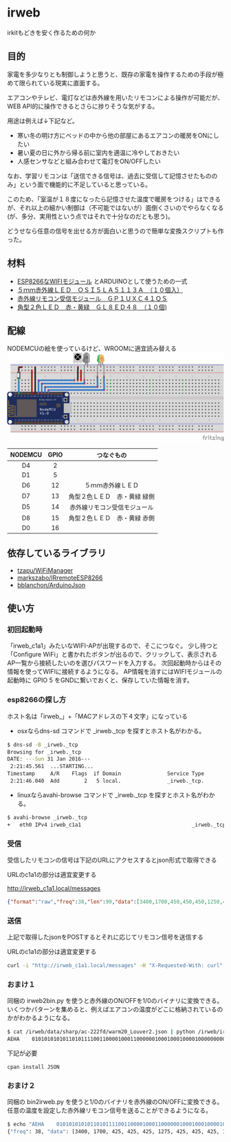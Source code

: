 # irweb
irkitもどきを安く作るための何か

## 目的

家電を多少なりとも制御しようと思うと、既存の家電を操作するための手段が極めて限られている現実に直面する。

エアコンやテレビ、電灯などは赤外線を用いたリモコンによる操作が可能だが、WEB API的に操作できるとさらに捗りそうな気がする。

用途は例えば↓下記など。

- 寒い冬の明け方にベッドの中から他の部屋にあるエアコンの暖房をONにしたい
- 暑い夏の日に外から帰る前に室内を適温に冷やしておきたい
- 人感センサなどと組み合わせて電灯をON/OFFしたい

なお、学習リモコンは「送信できる信号は、過去に受信して記憶させたもののみ」という面で機能的に不足していると思っている。

このため、「室温が１８度になったら記憶させた温度で暖房をつける」はできるが、それ以上の細かい制御は（不可能ではないが）面倒くさいのでやらなくなる(が、多分、実用性という点ではそれで十分なのだとも思う)。

どうせなら任意の信号を出せる方が面白いと思うので簡単な変換スクリプトも作った。

## 材料
- [ESP8266なWIFIモジュール](http://akizukidenshi.com/catalog/g/gK-09758/) とARDUINOとして使うための一式
- [５ｍｍ赤外線ＬＥＤ　ＯＳＩ５ＬＡ５１１３Ａ　（１０個入）](http://akizukidenshi.com/catalog/g/gI-04311/)
- [赤外線リモコン受信モジュール　ＧＰ１ＵＸＣ４１ＱＳ](http://akizukidenshi.com/catalog/g/gI-06487/)
- [角型２色ＬＥＤ　赤・黄緑　ＧＬ８ＥＤ４８　（１０個)](http://akizukidenshi.com/catalog/g/gI-03255/)

## 配線
NODEMCUの絵を使っているけど、WROOMに適宜読み替える
![配線図](https://raw.githubusercontent.com/atsushik/irweb/master/irweb.png)

| NODEMCU| GPIO|つなぐもの                   |
|:------:|:---:|:---------------------------:|
| D4     |   2 |                             |
| D1     |   5 |                             |
| D6     |  12 |５ｍｍ赤外線ＬＥＤ           |
| D7     |  13 |角型２色ＬＥＤ　赤・黄緑 緑側|    
| D5     |  14 |赤外線リモコン受信モジュール |
| D8     |  15 |角型２色ＬＥＤ　赤・黄緑 赤側|
| D0     |  16 |                             |

## 依存しているライブラリ
- [tzapu/WiFiManager](https://github.com/tzapu/WiFiManager)
- [markszabo/IRremoteESP8266](https://github.com/markszabo/IRremoteESP8266)
- [bblanchon/ArduinoJson](https://github.com/bblanchon/ArduinoJson)

## 使い方

### 初回起動時
「irweb_c1a1」みたいなWIFI-APが出現するので、そこにつなぐ。
少し待つと「Configure WiFi」と書かれたボタンが出るので、クリックして、表示されるAP一覧から接続したいのを選びパスワードを入力する。
次回起動時からはその情報を使ってWIFIに接続するようになる。
AP情報を消すにはWIFIモジュールの起動時に GPIO 5 をGNDに繋いでおくと、保存していた情報を消す。

### esp8266の探し方
ホスト名は「irweb_」+「MACアドレスの下４文字」になっている

- osxならdns-sd コマンドで _irweb._tcp を探すとホスト名がわかる。
``` sh:find_irweb.sh
$ dns-sd -B _irweb._tcp
Browsing for _irweb._tcp
DATE: ---Sun 31 Jan 2016---
 2:21:45.561  ...STARTING...
Timestamp     A/R    Flags  if Domain               Service Type         Instance Name
 2:21:46.040  Add        2   5 local.               _irweb._tcp.         irweb_c1a1
```

- linuxならavahi-browse コマンドで _irweb._tcp を探すとホスト名がわかる。
``` sh:find_irweb.sh
$ avahi-browse _irweb._tcp
+   eth0 IPv4 irweb_c1a1                                    _irweb._tcp          local
```

### 受信
受信したリモコンの信号は下記のURLにアクセスするとjson形式で取得できる

URLのc1a1の部分は適宜変更する

http://irweb_c1a1.local/messages
``` json:aquos_power.json
{"format":"raw","freq":38,"len":99,"data":[3400,1700,450,450,450,1250,450,450,450,1250,450,450,450,1250,450,450,450,1250,450,450,450,1250,450,450,450,1250,450,1250,450,450,450,1250,450,450,450,1250,450,1250,450,1250,450,1250,450,450,450,450,450,450,450,1250,450,450,450,1250,450,450,450,450,450,1250,450,450,450,450,450,450,450,450,450,1250,450,1250,450,450,450,1250,450,450,450,450,450,450,450,1250,450,450,450,450,450,450,450,1250,450,450,450,1250,450,1250,450]}
```

### 送信
上記で取得したjsonをPOSTするとそれに応じてリモコン信号を送信する

URLのc1a1の部分は適宜変更する

``` sh:sendIrSignal.sh
curl -i "http://irweb_c1a1.local/messages" -H "X-Requested-With: curl" --data-binary @/irweb/data/sharp/ac-222fd/warm20_Louver2.json
```

### おまけ１
同梱の irweb2bin.py を使うと赤外線のON/OFFを1/0のバイナリに変換できる。
いくつかパターンを集めると、例えばエアコンの温度がどこに格納されているのかがわかるようになる。
``` sh:decodeIr.sh
$ cat /irweb/data/sharp/ac-222fd/warm20_Louver2.json | python /irweb/irweb2bin.py
AEHA	01010101010110101111001100001000110000001000100010000100000000000101000000000101000000000010011110000110
```

下記が必要
```
cpan install JSON
```

### おまけ２
同梱の bin2irweb.py を使うと1/0のバイナリを赤外線のON/OFFに変換できる。
任意の温度を設定した赤外線リモコン信号を送ることができるようになる。
``` sh:encodeIr.sh
$ echo "AEHA	01010101010110101111001100001000110000001000100010000100000000000101000000000101000000000010011110000110" | python /irweb/bin2irweb.py 
{"freq": 38, "data": [3400, 1700, 425, 425, 425, 1275, 425, 425, 425, 1275, 425, 425, 425, 1275, 425, 425, 425, 1275, 425, 425, 425, 1275, 425, 425, 425, 1275, 425, 1275, 425, 425, 425, 1275, 425, 425, 425, 1275, 425, 1275, 425, 1275, 425, 1275, 425, 425, 425, 425, 425, 1275, 425, 1275, 425, 425, 425, 425, 425, 425, 425, 425, 425, 1275, 425, 425, 425, 425, 425, 425, 425, 1275, 425, 1275, 425, 425, 425, 425, 425, 425, 425, 425, 425, 425, 425, 425, 425, 1275, 425, 425, 425, 425, 425, 425, 425, 1275, 425, 425, 425, 425, 425, 425, 425, 1275, 425, 425, 425, 425, 425, 425, 425, 425, 425, 1275, 425, 425, 425, 425, 425, 425, 425, 425, 425, 425, 425, 425, 425, 425, 425, 425, 425, 425, 425, 425, 425, 425, 425, 1275, 425, 425, 425, 1275, 425, 425, 425, 425, 425, 425, 425, 425, 425, 425, 425, 425, 425, 425, 425, 425, 425, 425, 425, 1275, 425, 425, 425, 1275, 425, 425, 425, 425, 425, 425, 425, 425, 425, 425, 425, 425, 425, 425, 425, 425, 425, 425, 425, 425, 425, 1275, 425, 425, 425, 425, 425, 1275, 425, 1275, 425, 1275, 425, 1275, 425, 425, 425, 425, 425, 425, 425, 425, 425, 1275, 425, 1275, 425, 425, 425], "len": 211, "format": "raw"}
```

